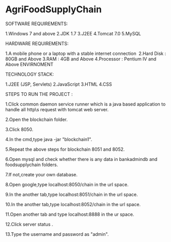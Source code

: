 # AgriFoodSupplyChain
SOFTWARE REQUIREMENTS:

1.Windows 7 and above
2.JDK 1.7
3.J2EE 
4.Tomcat 7.0
5.MySQL

HARDWARE REQUIREMENTS:

1.A mobile phone or a laptop with a stable internet connection 
2.Hard Disk	: 	80GB and Above
3.RAM	        :       4GB and Above
4.Processor	:	Pentium IV and Above ENVIRNOMENT

TECHNOLOGY STACK:

1.J2EE (JSP, Servlets) 
2.JavaScript
3.HTML 
4.CSS


STEPS  TO RUN THE PROJECT :

1.Click common daemon service runner which is a java based application to handle all http\s request with tomcat web server.

2.Open the blockchain folder.

3.Click 8050.

4.In the cmd,type java -jar "blockchain1".

5.Repeat the above steps for blockchain 8051 and 8052.

6.Open mysql and check whether there is  any data in bankadmindb and foodsupplychain folders.

7.If not,create your own database.

8.Open google,type localhost:8050/chain in the url space.

9.In the another tab,type localhost:8051/chain in the url space.

10.In the another tab,type localhost:8052/chain in the url space.

11.Open another tab and type localhost:8888 in the ur space.

12.Click server status .

13.Type the username and password as "admin".
